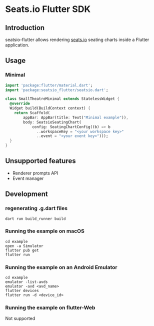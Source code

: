# Seats.io Flutter SDK

## Introduction

seatsio-flutter allows rendering [seats.io](https://www.seats.io) seating charts inside a Flutter application.

## Usage

### Minimal

```dart
import 'package:flutter/material.dart';
import 'package:seatsio_flutter/seatsio.dart';

class SmallTheatreMinimal extends StatelessWidget {
  @override
  Widget build(BuildContext context) {
    return Scaffold(
        appBar: AppBar(title: Text("Minimal example")),
        body: SeatsioSeatingChart(
            config: SeatingChartConfig((b) => b
              ..workspaceKey = "<your workspace key>"
              ..event = "<your event key>")));
  }
}
```

## Unsupported features

- Renderer prompts API
- Event manager

## Development

### regenerating .g.dart files
```
dart run build_runner build
```

### Running the example on macOS
```
cd example
open -a Simulator
flutter pub get
flutter run
```

### Running the example on an Android Emulator
```
cd example
emulator -list-avds
emulator -avd <avd_name>
flutter devices
flutter run -d <device_id>
```

### Running the example on flutter-Web
Not supported 
